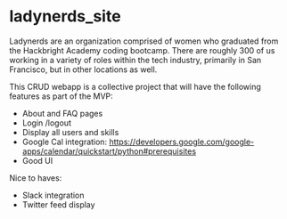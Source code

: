 # ladynerds_site

Ladynerds are an organization comprised of women who graduated from the Hackbright Academy coding bootcamp.  There are roughly 300 of us working in a variety of roles within the tech industry, primarily in San Francisco, but in other locations as well. 

This CRUD webapp is a collective project that will have the following features as part of the MVP:

- About and FAQ pages
- Login /logout 
- Display all users and skills 
- Google Cal integration:   https://developers.google.com/google-apps/calendar/quickstart/python#prerequisites
- Good UI


Nice to haves:
- Slack integration 
- Twitter feed display 

